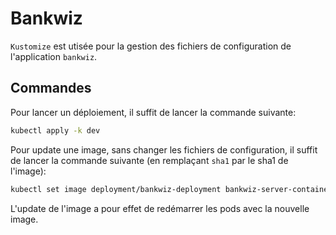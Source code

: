 # Bankwiz

`Kustomize` est utisée pour la gestion des fichiers de configuration de l'application `bankwiz`.

## Commandes

Pour lancer un déploiement, il suffit de lancer la commande suivante:

```bash
kubectl apply -k dev
```

Pour update une image, sans changer les fichiers de configuration, il suffit de lancer la commande suivante (en remplaçant `sha1` par le sha1 de l'image):

```bash
kubectl set image deployment/bankwiz-deployment bankwiz-server-container=ghcr.io/jbwittner/bankwiz_server:develop-sha1 -n bankwiz-dev
```

L'update de l'image a pour effet de redémarrer les pods avec la nouvelle image.